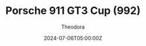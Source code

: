 ---
title: "Porsche 911 GT3 Cup (992)"
meta_title: ""
description: "New for the 2021 Porsche Supercup season, the latest generation of Porsche 911 GT3 Cup car builds upon an existing and successful framework to create the next era of top-notch racing in Porsche's premier global one-make racing series"
date: 2024-07-06T05:00:00Z
image: "images/cars/urd-darche-cup-2021-preview.jpg"
image2: "images/urd-darche-cup-2021.jpg"
categories: ["Car"]
author: "Theodora"
tags: ["Porsche", "Cup", "URD", "R2R", "2021", "Sports Car"]
draft: false
link: https://modsfire.com/KNQm34Gpb3UfRQA
manu: Porsche
accel: 3.4s
country: Germany
year: 2021
class: Cup
drivetrain: RWD
engine: 4.0L flat-6
power: 504 hp
torque: 471 
speed: 288
gb: 6-Speed
mass: 1350
creator: URD
creatorfull: United Racing Design
creatorlink: https://www.unitedracingdesign.com/
version: "1.1"
csp: "0.26"
carname: "Porsche 911 GT3 Cup (992)"
folder: "urd_darche_cup_2021"
zipsize: "315 MB"
livery: "Included"
r2r: 1
host: ModsFire
---